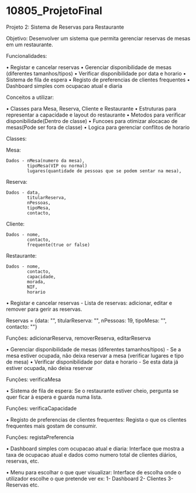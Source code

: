 # 10805_ProjetoFinal
 
Projeto 2: Sistema de Reservas para Restaurante

 Objetivo:
 Desenvolver um sistema que permita gerenciar reservas de mesas em um restaurante.

Funcionalidades:

 • Registar e cancelar reservas
 • Gerenciar disponibilidade de mesas (diferentes tamanhos/tipos)
 • Verificar disponibilidade por data e horario
 • Sistema de fila de espera
 • Registo de preferencias de clientes frequentes
 • Dashboard simples com ocupacao atual e diaria

 Conceitos a utilizar:

 • Classes para Mesa, Reserva, Cliente e Restaurante
 • Estruturas para representar a capacidade e layout do restaurante
 • Metodos para verificar disponibilidade(Dentro de classe)
 • Funcoes para otimizar alocacao de mesas(Pode ser fora de classe)
 • Logica para gerenciar conflitos de horario










Classes:

Mesa: 

    Dados - nMesa(numero da mesa), 
            tipoMesa(VIP ou normal)
            lugares(quantidade de pessoas que se podem sentar na mesa),
    



Reserva:

    Dados - data,
            titularReserva,
            nPessoas,
            tipoMesa,
            contacto,


Cliente:

    Dados - nome,
            contacto,
            frequente(true or false)

Restaurante:

    Dados - nome,
            contacto,
            capacidade,
            morada,
            NIF,
            horario




• Registar e cancelar reservas - Lista de reservas: adicionar, editar e remover para gerir as reservas.

Reservas = {data: "",
            titularReserva: "",
            nPessoas: 19,
            tipoMesa: "",
            contacto: ""}

Funções: adicionarReserva, removerReserva, editarReserva


 • Gerenciar disponibilidade de mesas (diferentes tamanhos/tipos) - Se a mesa estiver ocupada, não deixa reservar a mesa (verificar lugares e tipo de mesa)
 • Verificar disponibilidade por data e horario - Se esta data já estiver ocupada, não deixa reservar

 Funções: verificaMesa


 • Sistema de fila de espera: Se o restaurante estiver cheio, pergunta se quer ficar à espera e guarda numa lista.

 Funções: verificaCapacidade

 • Registo de preferencias de clientes frequentes: Regista o que os clientes frequentes mais gostam de consumir.

 Funções: registaPreferencia


• Dashboard simples com ocupacao atual e diaria: Interface que mostra a taxa de ocupacao atual e dados como numero total de clientes diários, reservas, etc.

• Menu para escolhar o que quer visualizar: Interface de escolha onde o utilizador escolhe o que pretende ver ex: 1- Dashboard 2- Clientes 3-Reservas etc.